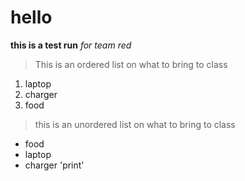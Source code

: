 # hello
**this is a test run**
*for team red*
> This is an ordered list on what to bring to class
1. laptop
2. charger
3. food

> this is an unordered list on what to bring to class
- food
- laptop
- charger 
 'print' 
